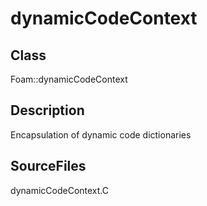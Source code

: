# dynamicCodeContext 
## Class
Foam::dynamicCodeContext

## Description
Encapsulation of dynamic code dictionaries

## SourceFiles
dynamicCodeContext.C


